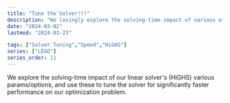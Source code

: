```yaml
---
title: "Tune the Solver!!!"
description: "We lovingly explore the solving-time impact of various of our linear solver's (HiGHS) options, tuning the solver for significantly faster performance on our optimization problem."
date: "2024-03-02"
lastmod: "2024-03-23"

tags: ["Solver Tuning","Speed","HiGHS"]
series: ["LEGO"]
series_order: 11
---
```


We explore the solving-time impact of our linear solver's (HiGHS) various params/options, and use these to tune the solver for significantly faster performance on our optimization problem.
